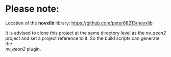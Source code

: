 # Please note:

Location of the **novxlib** library: https://github.com/peter88213/novxlib

It is advised to clone this project at the same directory level as the  *nv_aeon2*  
project and set a project reference to it. So the build scripts can generate the  
*nv_aeon2*  plugin.

